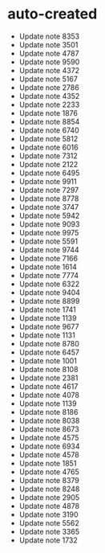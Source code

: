 # auto-created
- Update note 8353
- Update note 3501
- Update note 4787
- Update note 9590
- Update note 4372
- Update note 5167
- Update note 2786
- Update note 4352
- Update note 2233
- Update note 1876
- Update note 8854
- Update note 6740
- Update note 5812
- Update note 6016
- Update note 7312
- Update note 2122
- Update note 6495
- Update note 9911
- Update note 7297
- Update note 8778
- Update note 3747
- Update note 5942
- Update note 9093
- Update note 9975
- Update note 5591
- Update note 9744
- Update note 7166
- Update note 1614
- Update note 7774
- Update note 6322
- Update note 9404
- Update note 8899
- Update note 1741
- Update note 1139
- Update note 9677
- Update note 1131
- Update note 8780
- Update note 6457
- Update note 1001
- Update note 8108
- Update note 2381
- Update note 4617
- Update note 4078
- Update note 1139
- Update note 8186
- Update note 8038
- Update note 8673
- Update note 4575
- Update note 6934
- Update note 4578
- Update note 1851
- Update note 4765
- Update note 8379
- Update note 8248
- Update note 2905
- Update note 4878
- Update note 3190
- Update note 5562
- Update note 3365
- Update note 1732
